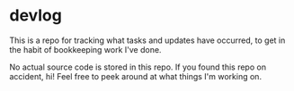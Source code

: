 # devlog
This is a repo for tracking what tasks and updates have occurred, to get in the habit of bookkeeping work I've done.

No actual source code is stored in this repo. If you found this repo on accident, hi! Feel free to peek around at what things I'm working on.
